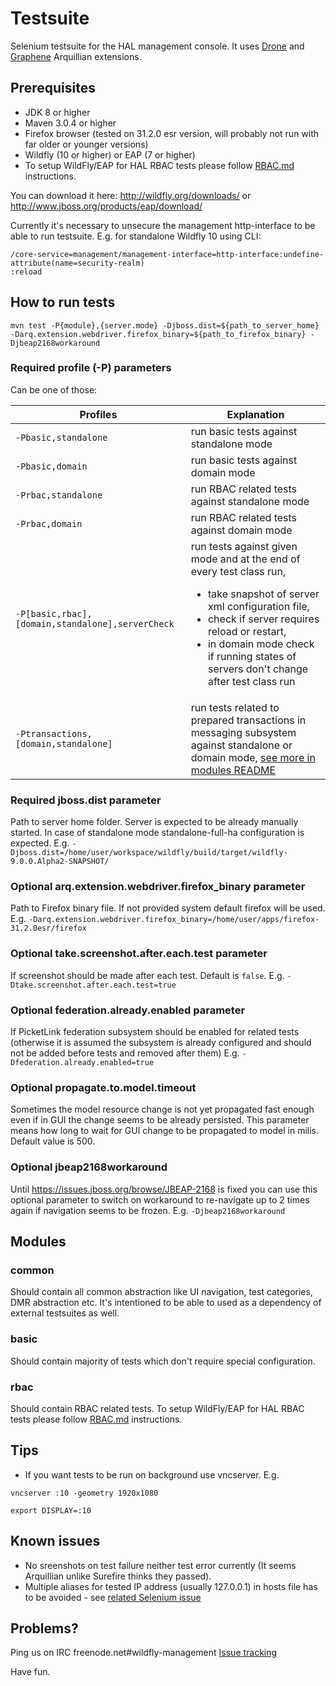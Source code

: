 # Testsuite
Selenium testsuite for the HAL management console. It uses [Drone](https://docs.jboss.org/author/display/ARQ/Drone) 
and [Graphene](https://docs.jboss.org/author/display/ARQGRA2/Home) Arquillian extensions.

## Prerequisites

* JDK 8 or higher
* Maven 3.0.4 or higher
* Firefox browser (tested on 31.2.0 esr version, will probably not run with far older or younger versions)
* Wildfly (10 or higher) or EAP (7 or higher)
* To setup WildFly/EAP for HAL RBAC tests please follow [RBAC.md](RBAC.md) instructions.

You can download it here:
<http://wildfly.org/downloads/> or <http://www.jboss.org/products/eap/download/>

Currently it's necessary to unsecure the management http-interface to be able to run testsuite.
E.g. for standalone Wildfly 10 using CLI:
```
/core-service=management/management-interface=http-interface:undefine-attribute(name=security-realm)
:reload
```

## How to run tests

`mvn test -P{module},{server.mode} -Djboss.dist=${path_to_server_home} -Darq.extension.webdriver.firefox_binary=${path_to_firefox_binary}
 -Djbeap2168workaround`

### Required profile (-P) parameters

Can be one of those:

| Profiles                                         | Explanation                                                        |
|--------------------------------------------------|--------------------------------------------------------------------|
| `-Pbasic,standalone`                             | run basic tests against standalone mode                            |
| `-Pbasic,domain`                                 | run basic tests against domain mode                                |
| `-Prbac,standalone`                              | run RBAC related tests against standalone mode                     |
| `-Prbac,domain`                                  | run RBAC related tests against domain mode                         |
| `-P[basic,rbac],[domain,standalone],serverCheck` | run tests against given mode and at the end of every test class run, <ul><li>take snapshot of server xml configuration file,</li><li>check if server requires reload or restart,</li><li>in domain mode check if running states of servers don't change after test class run</li></ul>          |
| `-Ptransactions,[domain,standalone]`             | run tests related to prepared transactions in messaging subsystem against standalone or domain mode, [see more in modules README](transactions/README.md) |



### Required jboss.dist parameter

Path to server home folder. Server is expected to be already manually started. 
In case of standalone mode standalone-full-ha configuration is expected. 
E.g. `-Djboss.dist=/home/user/workspace/wildfly/build/target/wildfly-9.0.0.Alpha2-SNAPSHOT/`

### Optional arq.extension.webdriver.firefox_binary parameter

Path to Firefox binary file. If not provided system default firefox will be used.
E.g. `-Darq.extension.webdriver.firefox_binary=/home/user/apps/firefox-31.2.0esr/firefox`

### Optional take.screenshot.after.each.test parameter

If screenshot should be made after each test. Default is `false`.
E.g. `-Dtake.screenshot.after.each.test=true`

### Optional federation.already.enabled parameter

If PicketLink federation subsystem should be enabled  for related tests 
(otherwise it is assumed the subsystem is already configured and should not be added before tests and removed after them)
E.g. `-Dfederation.already.enabled=true`

### Optional propagate.to.model.timeout

Sometimes the model resource change is not yet propagated fast enough
even if in GUI the change seems to be already persisted.
This parameter means how long to wait for GUI change to be propagated to model in milis.
Default value is 500.

### Optional jbeap2168workaround

Until https://issues.jboss.org/browse/JBEAP-2168 is fixed you can use this optional parameter to switch on workaround
 to re-navigate up to 2 times again if navigation seems to be frozen.
E.g. `-Djbeap2168workaround`

## Modules

### common

Should contain all common abstraction like UI navigation, test categories, DMR abstraction etc.
It's intentioned to be able to used as a dependency of external testsuites as well.

### basic

Should contain majority of tests which don't require special configuration.

### rbac

Should contain RBAC related tests. To setup WildFly/EAP for HAL RBAC tests please follow [RBAC.md](RBAC.md) instructions.

## Tips

* If you want tests to be run on background use vncserver. E.g. 

`vncserver :10 -geometry 1920x1080`

`export DISPLAY=:10`


## Known issues

* No sreenshots on test failure neither test error currently (It seems Arquillian unlike Surefire thinks they passed).
* Multiple aliases for tested IP address (usually 127.0.0.1) in hosts file has to be avoided - see [related Selenium issue](https://github.com/seleniumhq/selenium-google-code-issue-archive/issues/3280)

## Problems?

Ping us on IRC freenode.net#wildfly-management
[Issue tracking](https://issues.jboss.org/browse/HAL/)

Have fun.
